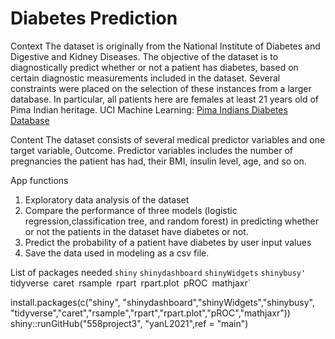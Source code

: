 # Diabetes Prediction

Context
The dataset is originally from the National Institute of Diabetes and Digestive and Kidney Diseases. The objective of the dataset is to diagnostically predict whether or not a patient has diabetes, based on certain diagnostic measurements included in the dataset. Several constraints were placed on the selection of these instances from a larger database. In particular, all patients here are females at least 21 years old of Pima Indian heritage. UCI Machine Learning: [Pima Indians Diabetes Database](https://www.kaggle.com/uciml/pima-indians-diabetes-database)

Content
The dataset consists of several medical predictor variables and one target variable, Outcome. Predictor variables includes the number of pregnancies the patient has had, their BMI, insulin level, age, and so on.

App functions
1. Exploratory data analysis of the dataset
2. Compare the performance of three models (logistic regression,classification tree, and random forest) in predicting whether or not the patients in the dataset have diabetes or not.
3. Predict the probability of a patient have diabetes by user input values
4. Save the data used in modeling as a csv file.


List of packages needed
`shiny`
`shinydashboard`
`shinyWidgets`
`shinybusy'
`tidyverse`
`caret`
`rsample`
`rpart`
`rpart.plot`
`pROC`
`mathjaxr`

install.packages(c("shiny", "shinydashboard","shinyWidgets","shinybusy", "tidyverse","caret","rsample","rpart","rpart.plot","pROC","mathjaxr"))
shiny::runGitHub("558project3", "yanL2021",ref = "main")
